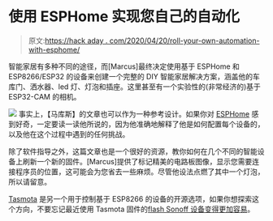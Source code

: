 # 使用 ESPHome 实现您自己的自动化

> 原文:[https://hack aday . com/2020/04/20/roll-your-own-automation-with-esphome/](https://hackaday.com/2020/04/20/roll-your-own-automation-with-esphome/)

智能家居有多种不同的途径，而[Marcus]最终决定使用基于 ESPHome 和 ESP8266/ESP32 的设备来创建一个完整的 DIY 智能家居解决方案，涵盖他的车库门、洒水器、led 灯、灯泡和插座。这里甚至有一个实验性的(非常经济的)基于 ESP32-CAM 的相机。

[![](../Images/500b85d42d2e750a3cc3695bc18d253b.png)](https://hackaday.com/wp-content/uploads/2020/04/esp32-home-detail.jpg) 事实上，【马库斯】的文章也可以作为一种参考设计。如果你对 [ESPHome](https://esphome.io/) 感到好奇，一定要读一读他所说的，因为他准确地解释了他是如何配置每个设备的，以及他在这个过程中遇到的任何挑战。

除了软件指导之外，这篇文章也是一个很好的资源，教你如何在几个不同的智能设备上刷新一个新的固件。[Marcus]提供了标记精美的电路板图像，显示您需要连接程序员的位置，这可能会为您省去一些麻烦。尽管他设法点燃了其中一个灯泡，所以请留意。

[Tasmota](https://tasmota.github.io/docs/#/) 是另一个用于控制基于 ESP8266 的设备的开源选项，如果你想探索这个方向，不要忘记最近使用 Tasmota 固件的[flash Sonoff 设备变得更加容易](https://hackaday.com/2020/02/25/flashing-sonoff-devices-with-tasmota-gets-easier/)。